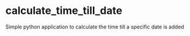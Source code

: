 # calculate_time_till_date
Simple python application to calculate the time till a specific date is added
